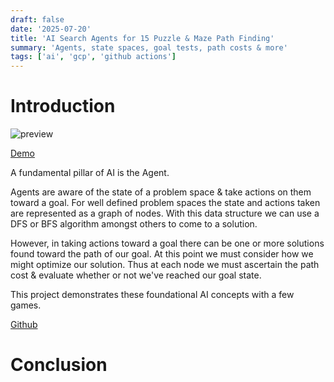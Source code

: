 ```yaml
---
draft: false
date: '2025-07-20'
title: 'AI Search Agents for 15 Puzzle & Maze Path Finding'
summary: 'Agents, state spaces, goal tests, path costs & more'
tags: ['ai', 'gcp', 'github actions']
---
```


# Introduction

<img src="/static/gifs/ai-search-agents-preview.gif" alt="preview" />

[Demo](https://ai-search-agents-619024344714.us-east1.run.app/)

A fundamental pillar of AI is the Agent.

Agents are aware of the state of a problem space & take actions on them toward a goal. For well defined problem spaces the state and actions taken are represented as a graph of nodes. With this data structure we can use a DFS or BFS algorithm amongst others to come to a solution.

However, in taking actions toward a goal there can be one or more solutions found toward the path of our goal. At this point we must consider how we might optimize our solution. Thus at each node we must ascertain the path cost & evaluate whether or not we've reached our goal state.

This project demonstrates these foundational AI concepts with a few games.

[Github](https://github.com/PrimeTimeTran/ai_search_agents)

# Conclusion
